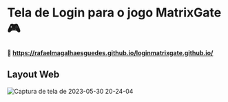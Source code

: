 # Tela de Login para o jogo MatrixGate 🎮

#### 🔗 https://rafaelmagalhaesguedes.github.io/loginmatrixgate.github.io/

## Layout Web
![Captura de tela de 2023-05-30 20-24-04](https://github.com/rafaelmagalhaesguedes/loginmatrixgate.github.io/assets/8412507/97c33d57-177c-4c7a-a45c-13bbe307171d)
